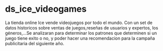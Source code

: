 # ds_ice_videogames
La tienda online Ice vende videojuegos por todo el mundo. Con un set de datos historicos sobre ventas de juegos,reseñas de usuarios y expertos, los géneros,...Se analizaran para determinar los patrones que determinen si un juego tiene exito o no, y poder hacer una recomendacion para la campaña publicitaria del siguiente año.
